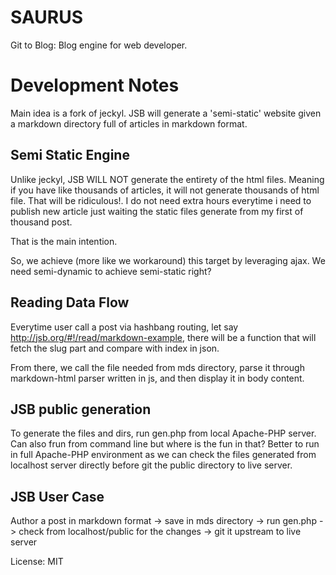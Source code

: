 SAURUS
======

Git to Blog: Blog engine for web developer.





Development Notes
=================

Main idea is a fork of jeckyl. JSB will generate a 'semi-static' website given a markdown directory full of articles in markdown format.

## Semi Static Engine

Unlike jeckyl, JSB WILL NOT generate the entirety of the html files. Meaning if you have like thousands of articles, it will not generate thousands of html file. That will be ridiculous!. I do not need extra hours everytime i need to publish new article just waiting the static files generate from my first of thousand post.

That is the main intention.

So, we achieve (more like we workaround) this target by leveraging ajax. We need semi-dynamic to achieve semi-static right?

## Reading Data Flow

Everytime user call a post via hashbang routing, let say http://jsb.org/#!/read/markdown-example, there will be a function that will fetch the slug part and compare with index in json.

From there, we call the file needed from mds directory, parse it through markdown-html parser written in js, and then display it in body content.

## JSB public generation

To generate the files and dirs, run gen.php from local Apache-PHP server. Can also frun from command line but where is the fun in that? Better to run in full Apache-PHP environment as we can check the files generated from localhost server directly before git the public directory to live server.

## JSB User Case

Author a post in markdown format -> save in mds directory -> run gen.php -> check from localhost/public for the changes -> git it upstream to live server

License: MIT